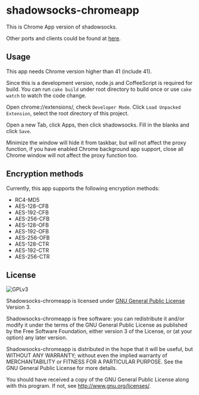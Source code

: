shadowsocks-chromeapp
===========
This is Chrome App version of shadowsocks.

Other ports and clients could be found at
[here](https://github.com/clowwindy/shadowsocks/wiki/Ports-and-Clients).


Usage
-----------
This app needs Chrome version higher than 41 (include 41).

Since this is a development version, node.js and CoffeeScript is required for build.
You can run `cake build` under root directory to build once
or use `cake watch` to watch the code change.

Open chrome://extensions/, check `Developer Mode`.
Click `Load Unpacked Extension`, select the root directory of this project.

Open a new Tab, click Apps, then click shadowsocks. Fill in the blanks and click
`Save`.

Minimize the window will hide it from taskbar, but will not affect the proxy function,
if you have enabled Chrome background app support,
close all Chrome window will not affect the proxy function too.


Encryption methods
-----------
Currently, this app supports the following encryption methods:
* RC4-MD5
* AES-128-CFB
* AES-192-CFB
* AES-256-CFB
* AES-128-OFB
* AES-192-OFB
* AES-256-OFB
* AES-128-CTR
* AES-192-CTR
* AES-256-CTR


License
-------
![GPLv3](https://www.gnu.org/graphics/gplv3-127x51.png)

Shadowsocks-chromeapp is licensed under [GNU General Public License](https://www.gnu.org/licenses/gpl.html) Version 3.

Shadowsocks-chromeapp is free software: you can redistribute it and/or modify
it under the terms of the GNU General Public License as published by
the Free Software Foundation, either version 3 of the License, or
(at your option) any later version.

Shadowsocks-chromeapp is distributed in the hope that it will be useful,
but WITHOUT ANY WARRANTY; without even the implied warranty of
MERCHANTABILITY or FITNESS FOR A PARTICULAR PURPOSE.  See the
GNU General Public License for more details.

You should have received a copy of the GNU General Public License
along with this program.  If not, see <http://www.gnu.org/licenses/>.
